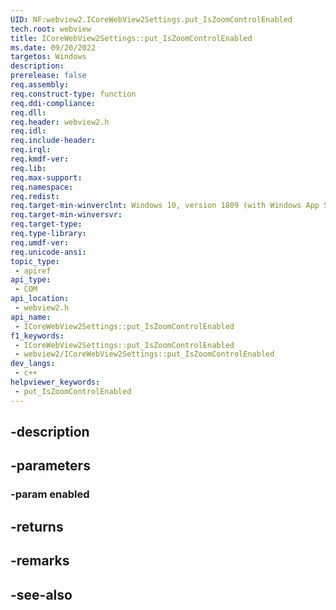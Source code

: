 ```yaml
---
UID: NF:webview2.ICoreWebView2Settings.put_IsZoomControlEnabled
tech.root: webview
title: ICoreWebView2Settings::put_IsZoomControlEnabled
ms.date: 09/20/2022
targetos: Windows
description: 
prerelease: false
req.assembly: 
req.construct-type: function
req.ddi-compliance: 
req.dll: 
req.header: webview2.h
req.idl: 
req.include-header: 
req.irql: 
req.kmdf-ver: 
req.lib: 
req.max-support: 
req.namespace: 
req.redist: 
req.target-min-winverclnt: Windows 10, version 1809 (with Windows App SDK 1.1 or later)
req.target-min-winversvr: 
req.target-type: 
req.type-library: 
req.umdf-ver: 
req.unicode-ansi: 
topic_type:
 - apiref
api_type:
 - COM
api_location:
 - webview2.h
api_name:
 - ICoreWebView2Settings::put_IsZoomControlEnabled
f1_keywords:
 - ICoreWebView2Settings::put_IsZoomControlEnabled
 - webview2/ICoreWebView2Settings::put_IsZoomControlEnabled
dev_langs:
 - c++
helpviewer_keywords:
 - put_IsZoomControlEnabled
---
```


## -description

## -parameters

### -param enabled

## -returns

## -remarks

## -see-also

